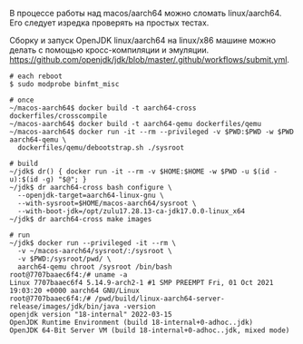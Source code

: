 В процессе работы над macos/aarch64 можно сломать linux/aarch64. Его следует изредка проверять на простых тестах.

Сборку и запуск OpenJDK linux/aarch64 на linux/x86 машине можно делать с помощью кросс-компиляции и эмуляции. 
https://github.com/openjdk/jdk/blob/master/.github/workflows/submit.yml.

```
# each reboot
$ sudo modprobe binfmt_misc

# once
~/macos-aarch64$ docker build -t aarch64-cross dockerfiles/crosscompile
~/macos-aarch64$ docker build -t aarch64-qemu dockerfiles/qemu
~/macos-aarch64$ docker run -it --rm --privileged -v $PWD:$PWD -w $PWD aarch64-qemu \
  dockerfiles/qemu/debootstrap.sh ./sysroot

# build
~/jdk$ dr() { docker run -it --rm -v $HOME:$HOME -w $PWD -u $(id -u):$(id -g) "$@"; }
~/jdk$ dr aarch64-cross bash configure \
  --openjdk-target=aarch64-linux-gnu \
  --with-sysroot=$HOME/macos-aarch64/sysroot \
  --with-boot-jdk=/opt/zulu17.28.13-ca-jdk17.0.0-linux_x64
~/jdk$ dr aarch64-cross make images

# run
~/jdk$ docker run --privileged -it --rm \
  -v ~/macos-aarch64/sysroot/:/sysroot \
  -v $PWD:/sysroot/pwd/ \
  aarch64-qemu chroot /sysroot /bin/bash
root@7707baaec6f4:/# uname -a
Linux 7707baaec6f4 5.14.9-arch2-1 #1 SMP PREEMPT Fri, 01 Oct 2021 19:03:20 +0000 aarch64 GNU/Linux
root@7707baaec6f4:/# /pwd/build/linux-aarch64-server-release/images/jdk/bin/java -version
openjdk version "18-internal" 2022-03-15
OpenJDK Runtime Environment (build 18-internal+0-adhoc..jdk)
OpenJDK 64-Bit Server VM (build 18-internal+0-adhoc..jdk, mixed mode)
```
